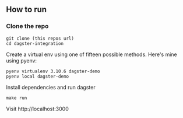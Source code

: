 ## How to run


### Clone the repo

```
git clone (this repos url)
cd dagster-integration
```

Create a virtual env using one of fifteen possible methods.
Here's mine using pyenv:

```
pyenv virtualenv 3.10.6 dagster-demo
pyenv local dagster-demo
```

Install dependencies and run dagster

```
make run
```

Visit http://localhost:3000


